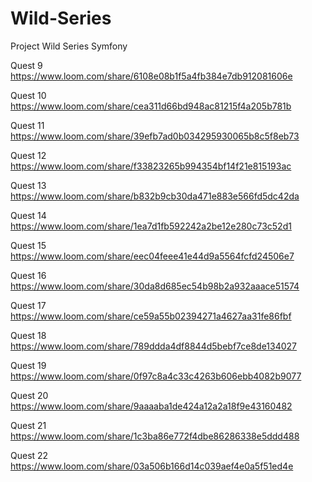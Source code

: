 # Wild-Series
Project Wild Series Symfony

Quest 9
https://www.loom.com/share/6108e08b1f5a4fb384e7db912081606e

Quest 10
https://www.loom.com/share/cea311d66bd948ac81215f4a205b781b

Quest 11
https://www.loom.com/share/39efb7ad0b034295930065b8c5f8eb73

Quest 12
https://www.loom.com/share/f33823265b994354bf14f21e815193ac

Quest 13
https://www.loom.com/share/b832b9cb30da471e883e566fd5dc42da

Quest 14
https://www.loom.com/share/1ea7d1fb592242a2be12e280c73c52d1

Quest 15
https://www.loom.com/share/eec04feee41e44d9a5564fcfd24506e7

Quest 16 
https://www.loom.com/share/30da8d685ec54b98b2a932aaace51574

Quest 17
https://www.loom.com/share/ce59a55b02394271a4627aa31fe86fbf

Quest 18
https://www.loom.com/share/789ddda4df8844d5bebf7ce8de134027

Quest 19 
https://www.loom.com/share/0f97c8a4c33c4263b606ebb4082b9077

Quest 20
https://www.loom.com/share/9aaaaba1de424a12a2a18f9e43160482

Quest 21
https://www.loom.com/share/1c3ba86e772f4dbe86286338e5ddd488

Quest 22
https://www.loom.com/share/03a506b166d14c039aef4e0a5f51ed4e
